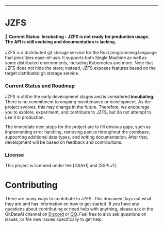 
---

# JZFS


#### 🚧 Current Status: Incubating - JZFS is not ready for production usage. The API is still evolving and documentation is lacking.

JZFS is a distributed git storage service for the Rust programming language that prioritizes ease-of-use. It supports both Single Machine as well as some distributed environments, including Kubernetes and more. Note that JZFS does not hide the store; instead, JZFS exposes features based on the target distributed git storage service.

### Current Status and Roadmap

JZFS is still in the early development stages and is considered **incubating**. There is no commitment to ongoing maintenance or development. As the project evolves, this may change in the future. Therefore, we encourage you to explore, experiment, and contribute to JZFS, but do not attempt to use it in production.

The immediate next steps for the project are to fill obvious gaps, such as implementing error handling, removing panics throughout the codebase, supporting additional data types, and writing documentation. After that, development will be based on feedback and contributions.

### License

This project is licensed under the [GSAv1] and [SSPLv1].

[Licensed]: LICENSE

# Contributing

There are many ways to contribute to JZFS. This document lays out what they
are and has information on how to get started. If you have any questions about
contributing or need help with anything, please ask in the GitDataAI channel
on [Discord](https://discord.gg/THH43bUJgj) or [QQ](https://qm.qq.com/q/6CPL9T96TK). Feel free to also ask questions
on issues, or file new issues specifically to get help.



